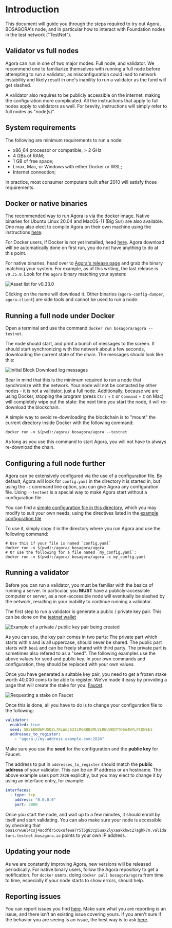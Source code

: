 # Introduction

This document will guide you through the steps required to try out Agora, BOSAGORA's node,
and in particular how to interact with Foundation nodes in the test network ("TestNet").

## Validator vs full nodes

Agora can run in one of two major modes: Full node, and validator. We recommend one to familiarize themselves with running
a full node before attempting to run a validator, as misconfiguration could lead to network instability and likely result
in one's inability to run a validator as the fund will get slashed.

A validator also requires to be publicly accessible on the internet, making the configuration more complicated.
All the instructions that apply to full nodes apply to validators as well.
For brevity, instructions will simply refer to full nodes as "node(s)".

## System requirements

The following are minimum requirements to run a node:
- x86_64 processor or compatible, > 2 GHz
- 4 GBs of RAM;
- 1 GB of free space;
- Linux, Mac, or Windows with either Docker or WSL;
- Internet connection;

In practice, most consumer computers built after 2010 will satisfy those requirements.

## Docker or native binaries

The recommended way to run Agora is via the docker image.
Native binaries for Ubuntu Linux 20.04 and MacOS-11 (Big Sur) are also available.
One may also elect to compile Agora on their own machine using the instructions [here](https://github.com/bosagora/agora#build-instructions).

For Docker users, if Docker is not yet installed, head [here](https://www.docker.com/get-started).
Agora download will be automatically done on first run, you do not have anything to do at this point.

For native binaries, head over to [Agora's release page](https://github.com/bosagora/agora/releases) and grab the binary matching your system.
For example, as of this writing, the last release is `v0.35.0`. Look for the `agora` binary matching your system:

![Asset list for v0.33.0](./Release.v0.33.0.png)

Clicking on the name will download it. Other binaries (`agora-config-dumper`, `agora-client`) are side tools
and cannot be used to run a node.

## Running a full node under Docker

Open a terminal and use the command `docker run bosagora/agora --testnet`.

The node should start, and print a bunch of messages to the screen. It should start synchronizing
with the network about a few seconds, downloading the current state of the chain.
The messages should look like this:

![Initial Block Download log messages](./IBD.png)

Bear in mind that this is the minimum required to run a node that synchronize with the network.
Your node will not be contacted by other nodes - it is not a validator, just a full node.
Additionally, because we are using Docker, stopping the program (press `Ctrl` + `C` or `Command` + `C` on Mac)
will completely wipe out the state: the next time you start the node, it will re-download the blockchain.

A simple way to avoid re-downloading the blockchain is to "mount" the current directory inside Docker
with the following command:
```shell
docker run -v $(pwd):/agora/ bosagora/agora --testnet
```

As long as you use this command to start Agora, you will not have to always re-download the chain.

## Configuring a full node further

Agora can be extensively configured via the use of a configuration file.
By default, Agora will look for `config.yaml` in the directory it is started in, but using the `-c`
command line option, you can give Agora any configuration file.
Using `--testnet` is a special way to make Agora start without a configuration file.

You can find a [simple configuration file in this directory](./config.yaml), which you may modify to suit your own needs,
using the directives listed in the [example configuration file](/doc/config.example.yaml)

To use it, simply copy it in the directory where you run Agora and use the following command:
```shell
# Use this if your file is named `config.yaml`
docker run -v $(pwd):/agora/ bosagora/agora
# Or use the following for a file named `my_config.yaml`:
docker run -v $(pwd):/agora/ bosagora/agora -c my_config.yaml
```

## Running a validator

Before you can run a validator, you must be familiar with the basics of running a server.
In particular, you **MUST** have a publicly-accessible computer or server,
as a non-accessible node will eventually be slashed by the network, resulting in your
inability to continue running a validator.

The first step to run a validator is generate a public / private key pair.
This can be done on the [testnet wallet](https://testnet.boawallet.io/)

![Example of a private / public key pair being created](./Wallet.Account.Creation.png)

As you can see, the key pair comes in two parts:
The private part which starts with `S` and is all uppercase, should never be shared.
The public part starts with `boa1` and can be freely shared with third party.
The private part is sometimes also refered to as a "seed".
The following examples use the above values for seed and public key.
In your own commands and configuration, they should be replaced with your own values.

Once you have generated a suitable key pair, you need to get a frozen stake worth
40,000 coins to be able to register. We've made it easy by providing a page that
will create the stake for you: [Faucet](https://faucet.bosagora.io/).

![Requesting a stake on Faucet](./Faucet.png)

Once this is done, all you have to do is to change your configuration file
to the following:
```yaml
validator:
  enabled: true
  seed: SB3EENDWPUGQZL7KLWGJS2ILMGRBB2MLVLRBUVKDYTO6A4WYLPIQWEE3
  addresses_to_register:
    - "agora://my-address.example.com:2826"
```

Make sure you use the **seed** for the configuration and the **public key** for Faucet.

The address to put in `addresses_to_register` should match the **public address** of your validator.
This can be an IP address or an hostname. The above example uses port `2826` explicitly,
but you may elect to change it by using an interface entry, for example:
```yaml
interfaces:
  - type: tcp
    address: "0.0.0.0"
    port: 3000
```

Once you start the node, and wait up to a few minutes, it should enroll by itself
and start validating. You can also make sure your node is accessible by checking
that `boa1xrwuel4csj4acdfdr5c6xufewa7r5l5g83cp5uax2lyxaakkhwc27aghk7m.validators.testnet.bosagora.io`
points to your own IP address.

## Updating your node

As we are constantly improving Agora, new versions will be released periodically.
For native binary users, follow the Agora repository to get a notification.
For `docker` users, doing `docker pull bosagora/agora` from time to time,
especially if your node starts to show errors, should help.

## Reporting issues

You can report issues you find [here](https://github.com/bosagora/agora/issues).
Make sure what you are reporting is an issue, and there isn't an existing issue covering yours.
If you aren't sure if the behavior you are seeing is an issue, the best way is to ask [here](https://github.com/bosagora/agora/discussions/categories/q-a).
